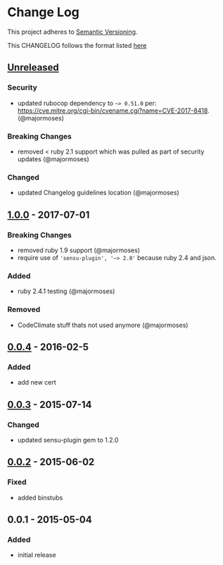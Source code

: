 # Change Log
This project adheres to [Semantic Versioning](http://semver.org/).

This CHANGELOG follows the format listed [here](https://github.com/sensu-plugins/community/blob/master/HOW_WE_CHANGELOG.md)

## [Unreleased]

### Security
- updated rubocop dependency to `~> 0.51.0` per: https://cve.mitre.org/cgi-bin/cvename.cgi?name=CVE-2017-8418. (@majormoses)

### Breaking Changes
- removed < ruby 2.1 support which was pulled as part of security updates (@majormoses)

### Changed
- updated Changelog guidelines location (@majormoses)

## [1.0.0] - 2017-07-01
### Breaking Changes
- removed ruby 1.9 support (@majormoses)
- require use of `'sensu-plugin', '~> 2.0'` because ruby 2.4 and json.

### Added
- ruby 2.4.1 testing (@majormoses)

### Removed
- CodeClimate stuff thats not used anymore (@majormoses)

## [0.0.4] - 2016-02-5
### Added
- add new cert

## [0.0.3] - 2015-07-14
### Changed
- updated sensu-plugin gem to 1.2.0

## [0.0.2] - 2015-06-02
### Fixed
- added binstubs

## 0.0.1 - 2015-05-04
### Added
- initial release

[Unreleased]: https://github.com/sensu-plugins/sensu-plugins-ansible/compare/1.0.0...HEAD
[1.0.0]: https://github.com/sensu-plugins/sensu-plugins-ansible/compare/0.0.4...1.0.0
[0.0.4]: https://github.com/sensu-plugins/sensu-plugins-ansible/compare/0.0.3...0.0.4
[0.0.3]: https://github.com/sensu-plugins/sensu-plugins-ansible/compare/0.0.2...0.0.3
[0.0.2]: https://github.com/sensu-plugins/sensu-plugins-ansible/compare/0.0.1...0.0.2
